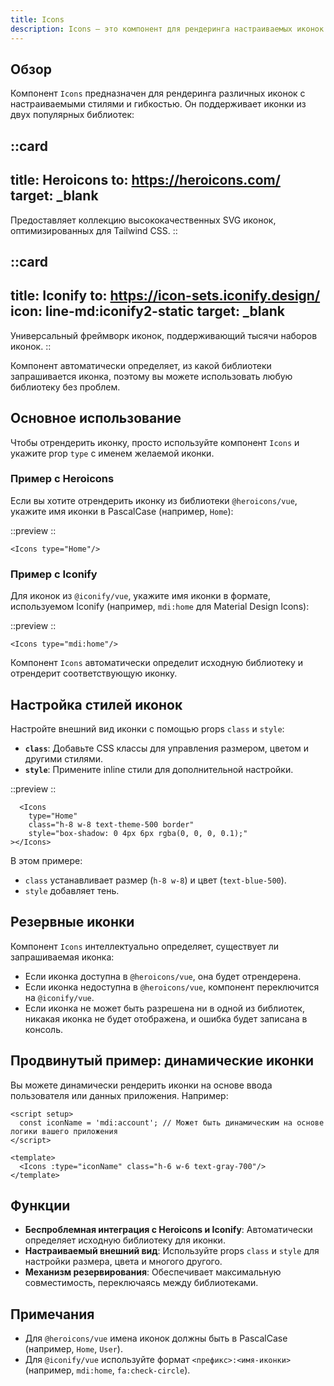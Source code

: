 ```yaml
---
title: Icons
description: Icons — это компонент для рендеринга настраиваемых иконок с использованием библиотек @heroicons/vue и @iconify/vue.
---
```


<h2 id="overview">Обзор</h2>

Компонент `Icons` предназначен для рендеринга различных иконок с настраиваемыми стилями и гибкостью. Он поддерживает
иконки из двух популярных библиотек:

::card
---
title: Heroicons
to: https://heroicons.com/
target: _blank
---
Предоставляет коллекцию высококачественных SVG иконок, оптимизированных для Tailwind CSS.
::
<br/>

::card
---
title: Iconify
to: https://icon-sets.iconify.design/
icon: line-md:iconify2-static
target: _blank
---
Универсальный фреймворк иконок, поддерживающий тысячи наборов иконок.
::

Компонент автоматически определяет, из какой библиотеки запрашивается иконка, поэтому вы можете использовать любую
библиотеку без проблем.

<h2 id="basic-usage">Основное использование</h2>

Чтобы отрендерить иконку, просто используйте компонент `Icons` и укажите prop `type` с именем желаемой иконки.

<h3 id="example-with-heroicons">Пример с Heroicons</h3>

Если вы хотите отрендерить иконку из библиотеки `@heroicons/vue`, укажите имя иконки в PascalCase (например, `Home`):

::preview
<DemoIconsHeroicons/>
::

```vue
<Icons type="Home"/>
```

<h3 id="example-with-iconify">Пример с Iconify</h3>

Для иконок из `@iconify/vue`, укажите имя иконки в формате, используемом Iconify (например, `mdi:home` для Material
Design Icons):

::preview
<DemoIconsIconify/>
::

```vue
<Icons type="mdi:home"/>
```

Компонент `Icons` автоматически определит исходную библиотеку и отрендерит соответствующую иконку.

<h2 id="customizing-icon-styles">Настройка стилей иконок</h2>

Настройте внешний вид иконки с помощью props `class` и `style`:

- **`class`**: Добавьте CSS классы для управления размером, цветом и другими стилями.
- **`style`**: Примените inline стили для дополнительной настройки.

::preview
<DemoIconsStyles/>
::

```vue
  <Icons
    type="Home"
    class="h-8 w-8 text-theme-500 border"
    style="box-shadow: 0 4px 6px rgba(0, 0, 0, 0.1);"
></Icons>
```

В этом примере:

- `class` устанавливает размер (`h-8 w-8`) и цвет (`text-blue-500`).
- `style` добавляет тень.

<h2 id="icon-fallbacks">Резервные иконки</h2>

Компонент `Icons` интеллектуально определяет, существует ли запрашиваемая иконка:

- Если иконка доступна в `@heroicons/vue`, она будет отрендерена.
- Если иконка недоступна в `@heroicons/vue`, компонент переключится на `@iconify/vue`.
- Если иконка не может быть разрешена ни в одной из библиотек, никакая иконка не будет отображена, и ошибка будет
  записана в консоль.

<h2 id="advanced-example-dynamic-icons">Продвинутый пример: динамические иконки</h2>

Вы можете динамически рендерить иконки на основе ввода пользователя или данных приложения. Например:

```vue
<script setup>
  const iconName = 'mdi:account'; // Может быть динамическим на основе логики вашего приложения
</script>

<template>
  <Icons :type="iconName" class="h-6 w-6 text-gray-700"/>
</template>
```

<h2 id="features">Функции</h2>

- **Беспроблемная интеграция с Heroicons и Iconify**: Автоматически определяет исходную библиотеку для иконки.
- **Настраиваемый внешний вид**: Используйте props `class` и `style` для настройки размера, цвета и многого другого.
- **Механизм резервирования**: Обеспечивает максимальную совместимость, переключаясь между библиотеками.

<h2 id="notes">Примечания</h2>

- Для `@heroicons/vue` имена иконок должны быть в PascalCase (например, `Home`, `User`).
- Для `@iconify/vue` используйте формат `<префикс>:<имя-иконки>` (например, `mdi:home`, `fa:check-circle`).